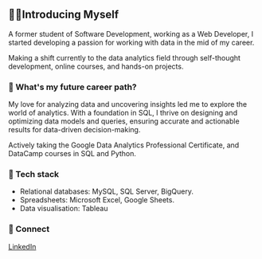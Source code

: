 
## 🕵️‍♂️Introducing Myself

A former student of Software Development, working as a Web Developer, I started developing a passion for working with data in the mid of my career.

Making a shift currently to the data analytics field through self-thought development, online courses, and hands-on projects.

### 📓 What's my future career path?

My love for analyzing data and uncovering insights led me to explore the world of analytics. With a foundation in SQL, I thrive on designing and optimizing data models and queries, ensuring accurate and actionable results for data-driven decision-making.

Actively taking the Google Data Analytics Professional Certificate, and DataCamp courses in SQL and Python.

### 🔩 Tech stack

-  Relational databases: MySQL, SQL Server, BigQuery.
-  Spreadsheets: Microsoft Excel, Google Sheets.
-  Data visualisation: Tableau

### 🔌 Connect
[LinkedIn](https://www.linkedin.com/in/david-diaz-cutie/)
